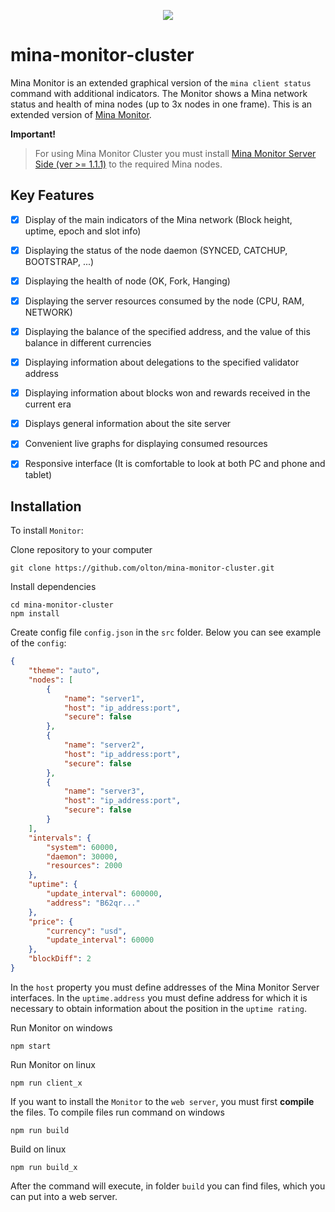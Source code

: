 <p align="center">
    <img src="https://pimenov.com.ua/assets/project-images/mina-monitor-cluster-banner.jpg">
</p>  
  
# mina-monitor-cluster
Mina Monitor is an extended graphical version of the `mina client status` command with additional indicators.
The Monitor shows a Mina network status and health of mina nodes (up to 3x nodes in one frame).
This is an extended version of [Mina Monitor](https://github.com/olton/mina-node-monitor).


**Important!**
> For using Mina Monitor Cluster you must install [Mina Monitor Server Side (ver >= 1.1.1)](https://github.com/olton/mina-node-monitor) to the required Mina nodes.


## Key Features

- [x] Display of the main indicators of the Mina network (Block height, uptime, epoch and slot info)
- [x] Displaying the status of the node daemon (SYNCED, CATCHUP, BOOTSTRAP, ...)
- [x] Displaying the health of node (OK, Fork, Hanging)
- [x] Displaying the server resources consumed by the node (CPU, RAM, NETWORK)
- [x] Displaying the balance of the specified address, and the value of this balance in different currencies
- [x] Displaying information about delegations to the specified validator address
- [x] Displaying information about blocks won and rewards received in the current era
- [x] Displays general information about the site server
- [x] Convenient live graphs for displaying consumed resources
- [x] Responsive interface (It is comfortable to look at both PC and phone and tablet)


## Installation
To install `Monitor`:

Clone repository to your computer
```shell
git clone https://github.com/olton/mina-monitor-cluster.git
``` 

Install dependencies
```shell
cd mina-monitor-cluster
npm install
```

Create config file `config.json` in the `src` folder. Below you can see example of the `config`:
```json
{
    "theme": "auto",
    "nodes": [
        {
            "name": "server1",
            "host": "ip_address:port",
            "secure": false
        },
        {
            "name": "server2",
            "host": "ip_address:port",
            "secure": false
        },
        {
            "name": "server3",
            "host": "ip_address:port",
            "secure": false
        }
    ],
    "intervals": {
        "system": 60000,
        "daemon": 30000,
        "resources": 2000
    },
    "uptime": {
        "update_interval": 600000,
        "address": "B62qr..."
    },
    "price": {
        "currency": "usd",
        "update_interval": 60000
    },
    "blockDiff": 2
}
```

In the `host` property you must define addresses of the Mina Monitor Server interfaces.
In the `uptime.address` you must define address for which it is necessary to obtain information about the position in the `uptime rating`.

Run Monitor on windows
```shell
npm start
```

Run Monitor on linux
```shell
npm run client_x
```

If you want to install the `Monitor` to the `web server`, you must first **compile** the files.
To compile files run command on windows
```shell
npm run build
```

Build on linux
```shell
npm run build_x
```

After the command will execute, in folder `build` you can find files, which you can put into a web server.